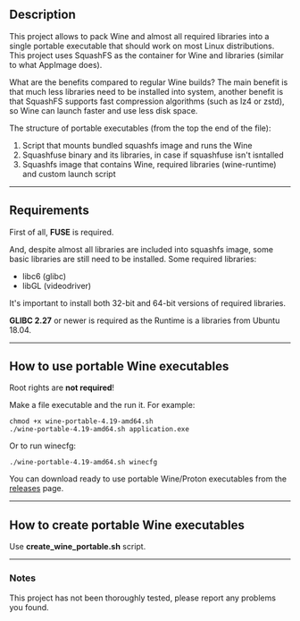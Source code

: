 ## Description

This project allows to pack Wine and almost all required libraries into a single portable executable that should work on most Linux distributions. This project uses SquashFS as the container for Wine and libraries (similar to what AppImage does).

What are the benefits compared to regular Wine builds? The main benefit is that much less libraries need to be installed into system, another benefit is that SquashFS supports fast compression algorithms (such as lz4 or zstd), so Wine can launch faster and use less disk space.

The structure of portable executables (from the top the end of the file):

1. Script that mounts bundled squashfs image and runs the Wine
2. Squashfuse binary and its libraries, in case if squashfuse isn't isntalled
3. Squashfs image that contains Wine, required libraries (wine-runtime)
and custom launch script

---

## Requirements

First of all, **FUSE** is required.

And, despite almost all libraries are included into squashfs image, some basic libraries are still need to be installed. Some required libraries:

* libc6 (glibc)
* libGL (videodriver)

It's important to install both 32-bit and 64-bit versions of required libraries.

**GLIBC 2.27** or newer is required as the Runtime is a libraries from Ubuntu 18.04.

---

## How to use portable Wine executables

Root rights are **not required**!

Make a file executable and the run it. For example:

    chmod +x wine-portable-4.19-amd64.sh
    ./wine-portable-4.19-amd64.sh application.exe

Or to run winecfg:

    ./wine-portable-4.19-amd64.sh winecfg
    
You can download ready to use portable Wine/Proton executables from the [releases](https://github.com/Kron4ek/wine-portable-executable/releases) page.

---

## How to create portable Wine executables

Use **create_wine_portable.sh** script.

---

### Notes

This project has not been thoroughly tested, please report any problems you found.
